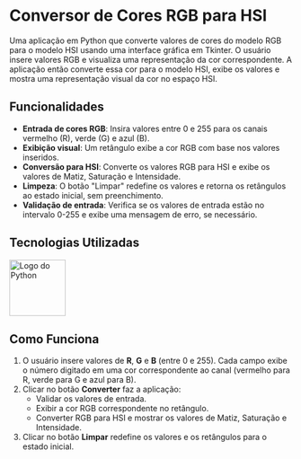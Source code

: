 # Conversor de Cores RGB para HSI

Uma aplicação em Python que converte valores de cores do modelo RGB para o modelo HSI usando uma interface gráfica em Tkinter. O usuário insere valores RGB e visualiza uma representação da cor correspondente. A aplicação então converte essa cor para o modelo HSI, exibe os valores e mostra uma representação visual da cor no espaço HSI.

## Funcionalidades

- **Entrada de cores RGB**: Insira valores entre 0 e 255 para os canais vermelho (R), verde (G) e azul (B).
- **Exibição visual**: Um retângulo exibe a cor RGB com base nos valores inseridos.
- **Conversão para HSI**: Converte os valores RGB para HSI e exibe os valores de Matiz, Saturação e Intensidade.
- **Limpeza**: O botão "Limpar" redefine os valores e retorna os retângulos ao estado inicial, sem preenchimento.
- **Validação de entrada**: Verifica se os valores de entrada estão no intervalo 0-255 e exibe uma mensagem de erro, se necessário.

## Tecnologias Utilizadas

<img src="https://static.wikia.nocookie.net/lpunb/images/b/b1/Logo_Python.png/revision/latest?cb=20130301171443" alt="Logo do Python" width="100" height="100" />

## Como Funciona

1. O usuário insere valores de **R**, **G** e **B** (entre 0 e 255). Cada campo exibe o número digitado em uma cor correspondente ao canal (vermelho para R, verde para G e azul para B).
2. Clicar no botão **Converter** faz a aplicação:
   - Validar os valores de entrada.
   - Exibir a cor RGB correspondente no retângulo.
   - Converter RGB para HSI e mostrar os valores de Matiz, Saturação e Intensidade.
3. Clicar no botão **Limpar** redefine os valores e os retângulos para o estado inicial.
